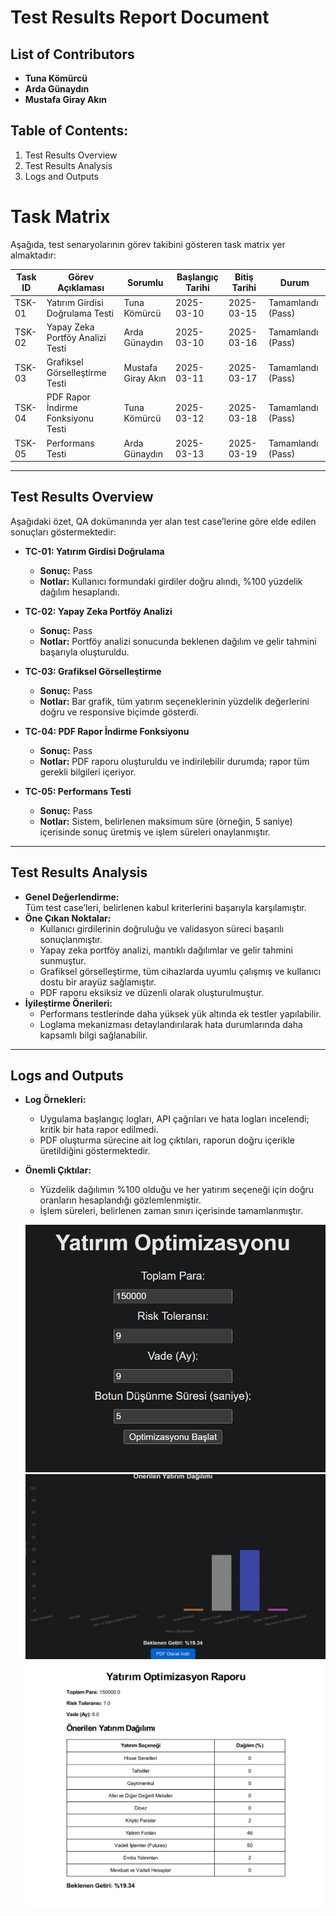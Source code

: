 
Test Results Report Document
======================================================================

## List of Contributors
- **Tuna Kömürcü**
- **Arda Günaydın**
- **Mustafa Giray Akın**

Table of Contents:
------------------
1. Test Results Overview
2. Test Results Analysis
3. Logs and Outputs


# Task Matrix

Aşağıda, test senaryolarının görev takibini gösteren task matrix yer almaktadır:

| **Task ID** | **Görev Açıklaması**                    | **Sorumlu**          | **Başlangıç Tarihi** | **Bitiş Tarihi** | **Durum**            |
|-------------|-----------------------------------------|----------------------|----------------------|------------------|----------------------|
| TSK-01     | Yatırım Girdisi Doğrulama Testi         | Tuna Kömürcü         | 2025-03-10           | 2025-03-15       | Tamamlandı (Pass)    |
| TSK-02     | Yapay Zeka Portföy Analizi Testi        | Arda Günaydın        | 2025-03-10           | 2025-03-16       | Tamamlandı (Pass)    |
| TSK-03     | Grafiksel Görselleştirme Testi          | Mustafa Giray Akın   | 2025-03-11           | 2025-03-17       | Tamamlandı (Pass)    |
| TSK-04     | PDF Rapor İndirme Fonksiyonu Testi       | Tuna Kömürcü         | 2025-03-12           | 2025-03-18       | Tamamlandı (Pass)    |
| TSK-05     | Performans Testi                         | Arda Günaydın        | 2025-03-13           | 2025-03-19       | Tamamlandı (Pass)    |


----------------------------------------------------------------------
Test Results Overview
----------------------------------------------------------------------
Aşağıdaki özet, QA dokümanında yer alan test case’lerine göre elde edilen sonuçları göstermektedir:

- **TC-01: Yatırım Girdisi Doğrulama**  
  - **Sonuç:** Pass  
  - **Notlar:** Kullanıcı formundaki girdiler doğru alındı, %100 yüzdelik dağılım hesaplandı.

- **TC-02: Yapay Zeka Portföy Analizi**  
  - **Sonuç:** Pass  
  - **Notlar:** Portföy analizi sonucunda beklenen dağılım ve gelir tahmini başarıyla oluşturuldu.

- **TC-03: Grafiksel Görselleştirme**  
  - **Sonuç:** Pass  
  - **Notlar:** Bar grafik, tüm yatırım seçeneklerinin yüzdelik değerlerini doğru ve responsive biçimde gösterdi.

- **TC-04: PDF Rapor İndirme Fonksiyonu**  
  - **Sonuç:** Pass  
  - **Notlar:** PDF raporu oluşturuldu ve indirilebilir durumda; rapor tüm gerekli bilgileri içeriyor.

- **TC-05: Performans Testi**  
  - **Sonuç:** Pass  
  - **Notlar:** Sistem, belirlenen maksimum süre (örneğin, 5 saniye) içerisinde sonuç üretmiş ve işlem süreleri onaylanmıştır.

----------------------------------------------------------------------
Test Results Analysis
----------------------------------------------------------------------
- **Genel Değerlendirme:**  
  Tüm test case’leri, belirlenen kabul kriterlerini başarıyla karşılamıştır.  
- **Öne Çıkan Noktalar:**  
  - Kullanıcı girdilerinin doğruluğu ve validasyon süreci başarılı sonuçlanmıştır.  
  - Yapay zeka portföy analizi, mantıklı dağılımlar ve gelir tahmini sunmuştur.  
  - Grafiksel görselleştirme, tüm cihazlarda uyumlu çalışmış ve kullanıcı dostu bir arayüz sağlamıştır.  
  - PDF raporu eksiksiz ve düzenli olarak oluşturulmuştur.  
- **İyileştirme Önerileri:**  
  - Performans testlerinde daha yüksek yük altında ek testler yapılabilir.  
  - Loglama mekanizması detaylandırılarak hata durumlarında daha kapsamlı bilgi sağlanabilir.

----------------------------------------------------------------------
Logs and Outputs
----------------------------------------------------------------------
- **Log Örnekleri:**  
  - Uygulama başlangıç logları, API çağrıları ve hata logları incelendi; kritik bir hata rapor edilmedi.  
  - PDF oluşturma sürecine ait log çıktıları, raporun doğru içerikle üretildiğini göstermektedir.  
- **Önemli Çıktılar:**  
  - Yüzdelik dağılımın %100 olduğu ve her yatırım seçeneği için doğru oranların hesaplandığı gözlemlenmiştir.  
  - İşlem süreleri, belirlenen zaman sınırı içerisinde tamamlanmıştır.

  ![Uygulama arayüz girdi verileri görüntüsü](images/interface_input.jpeg)
  ![Optimizasyon algoritması sonucu grafiksel dağılım görüntüsü](images/bot_results.jpeg)
  ![PDF olarak sonuçları kaydetme görüntüsü](images/pdf_images.jpeg)
  



